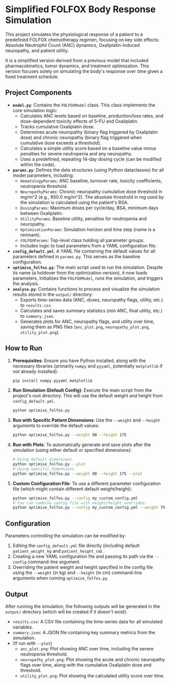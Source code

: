 # Simplified FOLFOX Body Response Simulation

This project simulates the physiological response of a patient to a predefined FOLFOX chemotherapy regimen, focusing on key side effects: Absolute Neutrophil Count (ANC) dynamics, Oxaliplatin-induced neuropathy, and patient utility.

It is a simplified version derived from a previous model that included pharmacokinetics, tumor dynamics, and treatment optimization. This version focuses solely on simulating the body's response over time given a fixed treatment schedule.

## Project Components

-   **`model.py`**: Contains the `FOLFOXModel` class. This class implements the core simulation logic:
    -   Calculates ANC levels based on baseline, production/loss rates, and dose-dependent toxicity effects of 5-FU and Oxaliplatin.
    -   Tracks cumulative Oxaliplatin dose.
    -   Determines acute neuropathy (binary flag triggered by Oxaliplatin dose) and chronic neuropathy (binary flag triggered when cumulative dose exceeds a threshold).
    -   Calculates a simple utility score based on a baseline value minus penalties for severe neutropenia and any neuropathy.
    -   Uses a predefined, repeating 14-day dosing cycle (can be modified within the code).
-   **`params.py`**: Defines the data structures (using Python dataclasses) for all model parameters, including:
    -   `HematologyParams`: ANC baseline, turnover rate, toxicity coefficients, neutropenia threshold.
    -   `NeuropathyParams`: Chronic neuropathy cumulative dose threshold in mg/m^2 (e.g., 850.0 mg/m^2). The absolute threshold in mg used by the simulation is calculated using the patient's BSA.
    -   `DosingParams`: Maximum doses per cycle/day, BSA, minimum days between Oxaliplatin.
    -   `UtilityParams`: Baseline utility, penalties for neutropenia and neuropathy.
    -   `OptimizationParams`: Simulation horizon and time step (name is a remnant).
    -   `FOLFOXParams`: Top-level class holding all parameter groups.
    -   Includes logic to load parameters from a YAML configuration file.
-   **`config_default.yml`**: A YAML file containing the default values for all parameters defined in `params.py`. This serves as the baseline configuration.
-   **`optimise_folfox.py`**: The main script used to run the simulation. Despite its name (a holdover from the optimization version), it now loads parameters, initializes the `FOLFOXModel`, runs the simulation, and triggers the analysis.
-   **`analyse.py`**: Contains functions to process and visualize the simulation results stored in the `output/` directory:
    -   Exports time-series data (ANC, doses, neuropathy flags, utility, etc.) to `results.csv`.
    -   Calculates and saves summary statistics (min ANC, final utility, etc.) to `summary.json`.
    -   Generates plots for ANC, neuropathy flags, and utility over time, saving them as PNG files (`anc_plot.png`, `neuropathy_plot.png`, `utility_plot.png`).

## How to Run

1.  **Prerequisites**: Ensure you have Python installed, along with the necessary libraries (primarily `numpy` and `pyyaml`, potentially `matplotlib` if not already installed):
    ```bash
    pip install numpy pyyaml matplotlib
    ```
2.  **Run Simulation (Default Config)**: Execute the main script from the project's root directory. This will use the default weight and height from `config_default.yml`.
    ```bash
    python optimise_folfox.py
    ```
3.  **Run with Specific Patient Dimensions**: Use the `--weight` and `--height` arguments to override the default values:
    ```bash
    python optimise_folfox.py --weight 80 --height 175
    ```
4.  **Run with Plots**: To automatically generate and save plots after the simulation (using either default or specified dimensions):
    ```bash
    # Using default dimensions
    python optimise_folfox.py --plot 
    # Using specific dimensions
    python optimise_folfox.py --weight 80 --height 175 --plot
    ```
5.  **Custom Configuration File**: To use a different parameter configuration file (which might contain different default weight/height):
    ```bash
    python optimise_folfox.py --config my_custom_config.yml
    # You can combine config file with weight/height overrides:
    python optimise_folfox.py --config my_custom_config.yml --weight 75 --height 180 --plot
    ```

## Configuration

Parameters controlling the simulation can be modified by:

1.  Editing the `config_default.yml` file directly (including default `patient_weight_kg` and `patient_height_cm`).
2.  Creating a new YAML configuration file and passing its path via the `--config` command-line argument.
3.  Overriding the patient weight and height specified in the config file using the `--weight` (in kg) and `--height` (in cm) command-line arguments when running `optimise_folfox.py`.

## Output

After running the simulation, the following outputs will be generated in the `output/` directory (which will be created if it doesn't exist):

-   `results.csv`: A CSV file containing the time-series data for all simulated variables.
-   `summary.json`: A JSON file containing key summary metrics from the simulation.
-   (If run with `--plot`)
    -   `anc_plot.png`: Plot showing ANC over time, including the severe neutropenia threshold.
    -   `neuropathy_plot.png`: Plot showing the acute and chronic neuropathy flags over time, along with the cumulative Oxaliplatin dose and threshold.
    -   `utility_plot.png`: Plot showing the calculated utility score over time.
